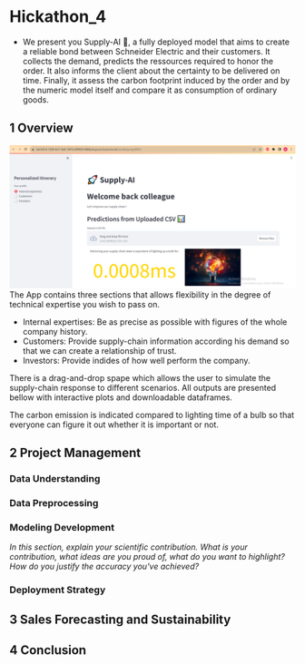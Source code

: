 # Hickathon_4
- We present you Supply-AI 🚀, a fully deployed model that aims to create a reliable bond between Schneider Electric and their customers. It collects the demand, predicts the ressources required to honor the order. It also informs the client about the certainty to be delivered on time. Finally, it assess the carbon footprint induced by the order and by the numeric model itself and compare it as consumption of ordinary goods.

## 1 Overview
![plot](./Images/Web_app.PNG)
The App contains three sections that allows flexibility in the degree of technical expertise you wish to pass on. 
- Internal expertises: Be as precise as possible with figures of the whole company history.
- Customers: Provide supply-chain information according his demand so that we can create a relationship of trust.
- Investors: Provide indides of how well perform the company.

There is a drag-and-drop spape which allows the user to simulate the supply-chain response to different scenarios. All outputs are presented bellow with interactive plots and downloadable dataframes. 

The carbon emission is indicated compared to lighting time of a bulb so that everyone can figure it out whether it is important or not.

## 2 Project Management
### Data Understanding

### Data Preprocessing 

### Modeling Development
_In this section, explain your scientific contribution. What is your contribution, what ideas are you proud of, what do you want to highlight? How do you justify the accuracy you've achieved?_

### Deployment Strategy


## 3 Sales Forecasting and Sustainability




## 4 Conclusion